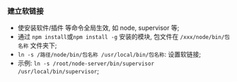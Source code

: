 ### 建立软链接
* 使安装软件/插件 等命令全局生效, 如 node, supervisor 等;
* 通过 `npm install`或`npm install -g` 安装的模块, 包文件在 `/xxx/node/bin/包名称` 文件夹下;
* `ln -s /路径/node/bin/包名称 /usr/local/bin/包名称`: 设置软链接;
* 示例: `ln -s /root/node-server/bin/supervisor /usr/local/bin/supervisor`; 